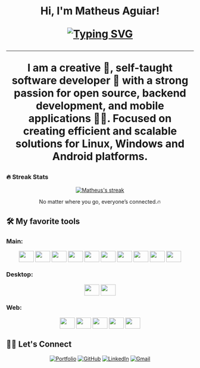 <h1 align="center">
    Hi, I'm Matheus Aguiar!
<br/>
<!-- Typing SVG by DenverCoder1 - https://github.com/DenverCoder1/readme-typing-svg -->
<p align="center">
 <a href="https://git.io/typing-svg"><img src="https://readme-typing-svg.demolab.com?font=Fira+Code&pause=1000&center=true&width=435&lines=I'm+a+Linux+and+Android+Developer;I+love+Open+Source;Backend+and+DevOps+Enthusiast;Always+trying+to+Improve" alt="Typing SVG" /></a>
</p>
<hr/>
<p align="center">
I am a creative 🎡, self-taught software developer 🎯 with a strong passion for open source, backend development, and mobile applications 👨‍💻. Focused on creating efficient and scalable solutions for Linux, Windows and Android platforms. 
</p>
<h3> 🔥 Streak Stats </h3>
<!-- GitHub Readme Streak Stats - https://github.com/DenverCoder1/github-readme-streak-stats -->
<p align="center">
<a href="https://github.com/DenverCoder1/github-readme-streak-stats">
<img title="🔥 Get streak stats for your profile at git.io/streak-stats" alt="Matheus's streak" src="https://github-readme-streak-stats.herokuapp.com/?user=matheus-aguiar-dev&theme=monokai-metallian&hide_border=true"/>
</a>
<p align="center"> No matter where you go, everyone’s connected.🔥 </p>
</p>
 
## 🛠️ My favorite tools

<h3>Main:</h3>
<p align='center'>
     <img align="center" height="30" width="40" src="https://cdn.jsdelivr.net/gh/devicons/devicon/icons/c/c-original.svg" />     
     <img align="center" height="30" width="40" src="https://cdn.jsdelivr.net/gh/devicons/devicon/icons/cplusplus/cplusplus-original.svg" />     
     <img align="center" height="30" width="40" src="https://cdn.jsdelivr.net/gh/devicons/devicon/icons/csharp/csharp-original.svg" />
     <img align="center" height="30" width="40" src="https://cdn.jsdelivr.net/gh/devicons/devicon/icons/python/python-original.svg" />
     <img align="center" height="30" width="40" src="https://cdn.jsdelivr.net/gh/devicons/devicon/icons/java/java-original.svg" />
     <img align="center" height="30" width="40" src="https://cdn.jsdelivr.net/gh/devicons/devicon/icons/kotlin/kotlin-original.svg" />
     <img align="center" height="30" width="40" src="https://cdn.jsdelivr.net/gh/devicons/devicon/icons/bash/bash-original.svg" />
     <img align="center" height="30" width="40" src="https://cdn.jsdelivr.net/gh/devicons/devicon/icons/debian/debian-original.svg" />
     <img align="center" height="30" width="40" src="https://cdn.jsdelivr.net/gh/devicons/devicon/icons/docker/docker-original.svg" />
     <img align="center" height="30" width="40" src="https://cdn.jsdelivr.net/gh/devicons/devicon/icons/opencv/opencv-original.svg" />
</p>
<h3>Desktop:</h3>
<p align='center'>
     <img align="center" height="30" width="40" src="https://cdn.jsdelivr.net/gh/devicons/devicon/icons/qt/qt-original.svg" />
     <img align="center" height="30" width="40" src="https://cdn.jsdelivr.net/gh/devicons/devicon/icons/dotnetcore/dotnetcore-original.svg" />
</p>
<h3>Web:</h3>
<p align='center'>
     <img align="center" height="30" width="40" src="https://cdn.jsdelivr.net/gh/devicons/devicon/icons/javascript/javascript-original.svg" />   
     <img align="center" height="30" width="40" src="https://cdn.jsdelivr.net/gh/devicons/devicon/icons/typescript/typescript-original.svg" />
     <img align="center" height="30" width="40" src="https://cdn.jsdelivr.net/gh/devicons/devicon/icons/php/php-original.svg" />
     <img align="center" height="30" width="40" src="https://cdn.jsdelivr.net/gh/devicons/devicon/icons/mysql/mysql-original.svg" />
     <img align="center" height="30" width="40" src="https://cdn.jsdelivr.net/gh/devicons/devicon/icons/nginx/nginx-original.svg" />
</p>
    
## 🙋‍♂️ Let's Connect
<p align="center">
  <a href="https://matheus-aguiar-dev.github.io/" target="_blank"><img src="https://img.icons8.com/bubbles/50/000000/web.png" alt="Portfolio"/></a>
  <a href="https://github.com/matheus-aguiar-dev" target="_blank"><img src="https://img.icons8.com/bubbles/50/000000/github.png" alt="GitHub"/></a>
  <a href="https://www.linkedin.com/in/matheus-aguiar-dev/" target="_blank"><img src="https://img.icons8.com/bubbles/50/000000/linkedin.png" alt="LinkedIn"/></a>
  <a href="mailto:matheusaguiar.developer@gmail.com" target="_blank"><img src="https://img.icons8.com/bubbles/50/000000/gmail.png" alt="Gmail"/></a>
</p>
